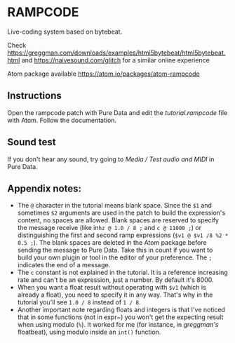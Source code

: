 # RAMPCODE
Live-coding system based on bytebeat.

Check https://greggman.com/downloads/examples/html5bytebeat/html5bytebeat.html and https://naivesound.com/glitch for a similar online experience

Atom package available https://atom.io/packages/atom-rampcode

## Instructions
Open the rampcode patch with Pure Data and edit the *tutorial.rampcode* file with Atom.  Follow the documentation.

## Sound test
If you don't hear any sound, try going to *Media / Test audio and MIDI* in Pure Data.

## Appendix notes:
+ The `@` character in the tutorial means blank space. Since the `$1` and sometimes `$2` arguments are used in the patch to build the expression's content, no spaces are allowed. Blank spaces are reserved to specify the message receive (like in`hz @ 1.0 / 8 ;` and `c @ 11000 ;`) or distinguishing the first and second ramp expressions (`$v1 @ $v1 /8 %2 * 0.5 ;`). The blank spaces are deleted in the Atom package before sending the message to Pure Data. Take this in count if you want to build your own plugin or tool in the editor of your preference. The `;` indicates the end of a message.
+ The `c` constant is not explained in the tutorial. It is a reference increasing rate and can't be an expression, just a number. By default it's 8000.
+ When you want a float result without operating with `$v1` (which is already a float), you need to specify it in any way. That's why in the tutorial you'll see `1.0 / 8` instead of `1 / 8`.
+ Another important note regarding floats and integers is that I've noticed that in some functions (not in expr~) you won't get the expecting result when using modulo (`%`). It worked for me (for instance, in *greggman's* floatbeat), using modulo inside an `int()` function.
